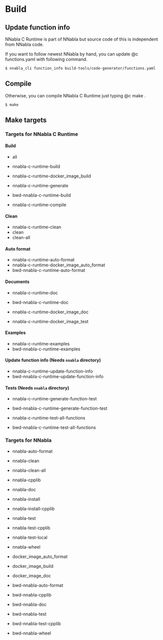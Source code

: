 <!--
 Copyright (c) 2017 Sony Corporation. All Rights Reserved.

 Licensed under the Apache License, Version 2.0 (the "License");
 you may not use this file except in compliance with the License.
 You may obtain a copy of the License at

     http://www.apache.org/licenses/LICENSE-2.0

 Unless required by applicable law or agreed to in writing, software
 distributed under the License is distributed on an "AS IS" BASIS,
 WITHOUT WARRANTIES OR CONDITIONS OF ANY KIND, either express or implied.
 See the License for the specific language governing permissions and
 limitations under the License.
-->

# Build

## Update function info

NNabla C Runtime is part of NNabla but source code of this is independent
from NNabla code.

If you want to follow newest NNabla by hand, you can update @c
functions.yaml with following command.

```bash
$ nnabla_cli function_info build-tools/code-generator/functions.yaml
```

## Compile
Otherwise, you can compile NNabla C Runtime just typing @c make .

```bash
$ make
```

## Make targets

### Targets for NNabla C Runtime

#### Build
- all
- nnabla-c-runtime-build
- nnabla-c-runtime-docker_image_build

- nnabla-c-runtime-generate
- bwd-nnabla-c-runtime-build

- nnabla-c-runtime-compile

#### Clean
- nnabla-c-runtime-clean
- clean
- clean-all


#### Auto format
- nnabla-c-runtime-auto-format
- nnabla-c-runtime-docker_image_auto_format
- bwd-nnabla-c-runtime-auto-format

#### Documents
- nnabla-c-runtime-doc
- bwd-nnabla-c-runtime-doc

- nnabla-c-runtime-docker_image_doc
- nnabla-c-runtime-docker_image_test

#### Examples
- nnabla-c-runtime-examples
- bwd-nnabla-c-runtime-examples



#### Update function info (Needs `nnabla` directory)
- nnabla-c-runtime-update-function-info
- bwd-nnabla-c-runtime-update-function-info

#### Tests (Needs `nnabla` directory)
- nnabla-c-runtime-generate-function-test
- bwd-nnabla-c-runtime-generate-function-test

- nnabla-c-runtime-test-all-functions
- bwd-nnabla-c-runtime-test-all-functions

### Targets for NNabla

- nnabla-auto-format
- nnabla-clean
- nnabla-clean-all
- nnabla-cpplib
- nnabla-doc
- nnabla-install
- nnabla-install-cpplib
- nnabla-test
- nnabla-test-cpplib
- nnabla-test-local
- nnabla-wheel

- docker_image_auto_format
- docker_image_build
- docker_image_doc

- bwd-nnabla-auto-format
- bwd-nnabla-cpplib
- bwd-nnabla-doc
- bwd-nnabla-test
- bwd-nnabla-test-cpplib
- bwd-nnabla-wheel
